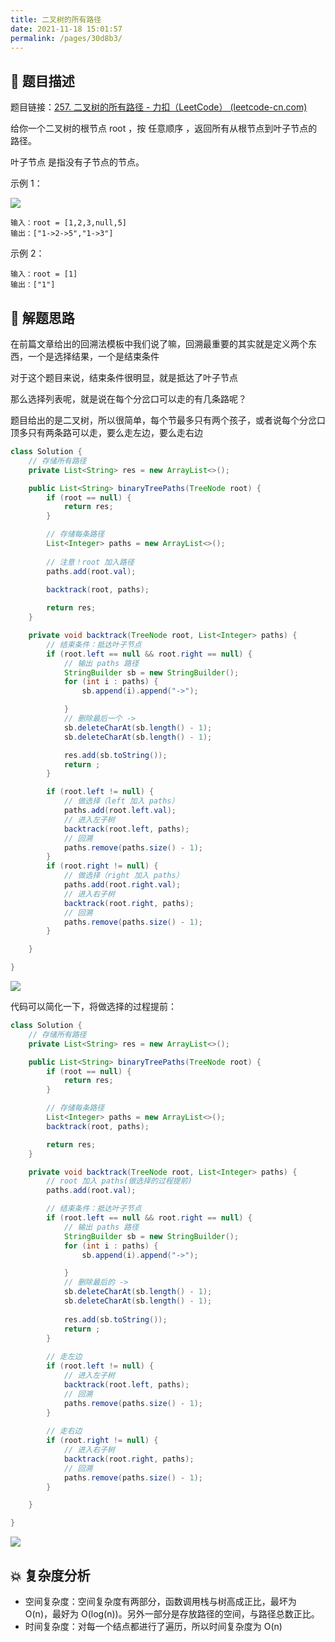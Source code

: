 ```yaml
---
title: 二叉树的所有路径
date: 2021-11-18 15:01:57
permalink: /pages/30d8b3/
---
```


## 📃 题目描述

题目链接：[257. 二叉树的所有路径 - 力扣（LeetCode） (leetcode-cn.com)](https://leetcode-cn.com/problems/binary-tree-paths/)

给你一个二叉树的根节点 root ，按 任意顺序 ，返回所有从根节点到叶子节点的路径。

叶子节点 是指没有子节点的节点。

示例 1：

![](https://assets.leetcode.com/uploads/2021/03/12/paths-tree.jpg)

```
输入：root = [1,2,3,null,5]
输出：["1->2->5","1->3"]
```


示例 2：

```
输入：root = [1]
输出：["1"]
```

## 🔔 解题思路

在前篇文章给出的回溯法模板中我们说了嘛，回溯最重要的其实就是定义两个东西，一个是选择结果，一个是结束条件

对于这个题目来说，结束条件很明显，就是抵达了叶子节点

那么选择列表呢，就是说在每个分岔口可以走的有几条路呢？

题目给出的是二叉树，所以很简单，每个节最多只有两个孩子，或者说每个分岔口顶多只有两条路可以走，要么走左边，要么走右边

```java
class Solution {
    // 存储所有路径
    private List<String> res = new ArrayList<>();

    public List<String> binaryTreePaths(TreeNode root) {
        if (root == null) {
            return res;
        }

        // 存储每条路径
        List<Integer> paths = new ArrayList<>();
		
        // 注意！root 加入路径
        paths.add(root.val);
        
        backtrack(root, paths);

        return res;
    }

    private void backtrack(TreeNode root, List<Integer> paths) {
        // 结束条件：抵达叶子节点
        if (root.left == null && root.right == null) {
            // 输出 paths 路径
            StringBuilder sb = new StringBuilder();
            for (int i : paths) {
                sb.append(i).append("->");

            }
            // 删除最后一个 ->
            sb.deleteCharAt(sb.length() - 1);
            sb.deleteCharAt(sb.length() - 1);

            res.add(sb.toString());
            return ;
        }

        if (root.left != null) {
            // 做选择（left 加入 paths）
            paths.add(root.left.val);
            // 进入左子树
            backtrack(root.left, paths);
            // 回溯
            paths.remove(paths.size() - 1);
        }
        if (root.right != null) {
            // 做选择（right 加入 paths）
            paths.add(root.right.val);
            // 进入右子树
            backtrack(root.right, paths);
            // 回溯
            paths.remove(paths.size() - 1);
        }

    }

}
```

![](https://cs-wiki.oss-cn-shanghai.aliyuncs.com/img/20211207110832.png)

代码可以简化一下，将做选择的过程提前：


```java
class Solution {
    // 存储所有路径
    private List<String> res = new ArrayList<>();

    public List<String> binaryTreePaths(TreeNode root) {
        if (root == null) {
            return res;
        }

        // 存储每条路径
        List<Integer> paths = new ArrayList<>();
        backtrack(root, paths);

        return res;
    }

    private void backtrack(TreeNode root, List<Integer> paths) {
        // root 加入 paths(做选择的过程提前)
        paths.add(root.val);

        // 结束条件：抵达叶子节点
        if (root.left == null && root.right == null) {
            // 输出 paths 路径
            StringBuilder sb = new StringBuilder();
            for (int i : paths) {
                sb.append(i).append("->");

            }
            // 删除最后的 ->
            sb.deleteCharAt(sb.length() - 1);
            sb.deleteCharAt(sb.length() - 1);
            
            res.add(sb.toString());
            return ;
        }
		
        // 走左边
        if (root.left != null) {
            // 进入左子树
            backtrack(root.left, paths);
            // 回溯
            paths.remove(paths.size() - 1);
        }
        
        // 走右边
        if (root.right != null) {
            // 进入右子树
            backtrack(root.right, paths);
            // 回溯
            paths.remove(paths.size() - 1);
        }

    }

}
```

![](https://cs-wiki.oss-cn-shanghai.aliyuncs.com/img/20211206123013.png)

## 💥 复杂度分析

- 空间复杂度：空间复杂度有两部分，函数调用栈与树高成正比，最坏为 O(n)，最好为 O(log(n))。另外一部分是存放路径的空间，与路径总数正比。
- 时间复杂度：对每一个结点都进行了遍历，所以时间复杂度为 O(n)

